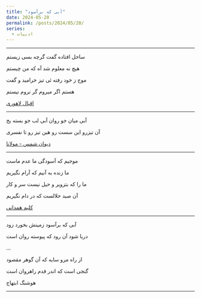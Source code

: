 ```yaml
---
title: "آبی كه برآسود"
date: 2024-05-20
permalink: /posts/2024/05/20/
series:
  - ادبیات
---
```


---

ساحل افتاده گفت گرچه بسی زیستم

هیچ نه معلوم شد آه که من چیستم

موج ز خود رفته ئی تیز خرامید و گفت

هستم اگر میروم گر نروم نیستم

[اقبال لاهوری](https://ganjoor.net/iqbal/payam-mashregh/sh199)

---

آبی میان جو روان آبی لب جو بسته یخ

آن تیزرو این سست رو هین تیز رو تا نفسری

[دیوان شمس - مولانا ](https://ganjoor.net/moulavi/shams/ghazalsh/sh2429)

---

موجیم که آسودگی ما عدم ماست

ما زنده به آنیم که آرام نگیریم

ما را که بتزویر و حیل نیست سر و کار

آن صید حلالست که در دام نگیریم

[کلیم همدانی](https://ganjoor.net/kalim/divan/tar/sh1)

---

آبی كه برآسود زمينش بخورد زود 

دريا شود آن رود كه پيوسته روان است

...

از راه مرو سایه که آن گوهر مقصود

گنجی است که اندر قدم راهروان است

هوشنگ ابتهاج

---



